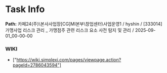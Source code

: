 # Task Info

**Path:** 카페24(주)\본사사업장\[CG]MI본부\창업센터\사업운영1 / hyshin / [333014] 가맹사업 리스크 관리 _ 가맹점주 관련 리스크 요소 사전 탐지 및 관리 / 2025-09-01_00-00-00

### WIKI
- ["https://wiki.simplexi.com/pages/viewpage.action?pageId=2786043594"]

